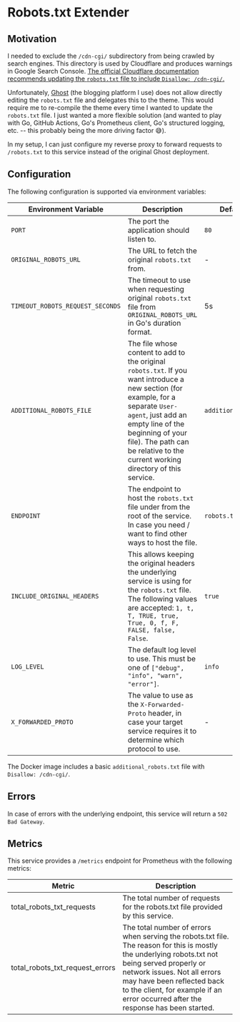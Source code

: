 # Robots.txt Extender

## Motivation

I needed to exclude the `/cdn-cgi/` subdirectory from being crawled by search engines. This directory is used by
Cloudflare and produces warnings in Google Search Console. [The official Cloudflare documentation recommends
updating the `robots.txt` file to include `Disallow: /cdn-cgi/`.](https://developers.cloudflare.com/fundamentals/reference/cdn-cgi-endpoint/)

Unfortunately, [Ghost](https://ghost.org/) (the blogging platform I use) does not allow directly editing
the `robots.txt` file and delegates this to the theme. This would require me to re-compile the theme
every time I wanted to update the `robots.txt` file. I just wanted a more flexible solution (and wanted
to play with Go, GitHub Actions, Go's Prometheus client, Go's structured logging, etc. -- this probably
being the more driving factor 😅).

In my setup, I can just configure my reverse proxy to forward requests to `/robots.txt` to this service instead
of the original Ghost deployment.

## Configuration

The following configuration is supported via environment variables:

| **Environment Variable**         | **Description**                                                                                                                                                                                                                                                              | **Default value**       | **Required** |
|----------------------------------|------------------------------------------------------------------------------------------------------------------------------------------------------------------------------------------------------------------------------------------------------------------------------|-------------------------|--------------|
| `PORT`                           | The port the application should listen to.                                                                                                                                                                                                                                   | `80`                    | No           |
| `ORIGINAL_ROBOTS_URL`            | The URL to fetch the original `robots.txt` from.                                                                                                                                                                                                                             | -                       | Yes          |
| `TIMEOUT_ROBOTS_REQUEST_SECONDS` | The timeout to use when requesting original `robots.txt` file from `ORIGINAL_ROBOTS_URL` in Go's duration format.                                                                                                                                                            | 5s                      | No           |
| `ADDITIONAL_ROBOTS_FILE`         | The file whose content to add to the original `robots.txt`. If you want introduce a new section (for example, for a separate `User-agent`, just add an empty line of the beginning of your file). The path can be relative to the current working directory of this service. | `additional_robots.txt` | No           |
| `ENDPOINT`                       | The endpoint to host the `robots.txt` file under from the root of the service. In case you need / want to find other ways to host the file.                                                                                                                                  | `robots.txt`            | No           |
| `INCLUDE_ORIGINAL_HEADERS`       | This allows keeping the original headers the underlying service is using for the `robots.txt` file. The following values are accepted: `1, t, T, TRUE, true, True, 0, f, F, FALSE, false, False`.                                                                            | `true`                  | No           |
| `LOG_LEVEL`                      | The default log level to use. This must be one of `["debug", "info", "warn", "error"]`.                                                                                                                                                                                      | `info`                  | No           |
| `X_FORWARDED_PROTO`              | The value to use as the `X-Forwarded-Proto` header, in case your target service requires it to determine which protocol to use.                                                                                                                                              | -                       | No           |

The Docker image includes a basic `additional_robots.txt` file with `Disallow: /cdn-cgi/`.

## Errors

In case of errors with the underlying endpoint, this service will return a `502 Bad Gateway`.

## Metrics

This service provides a `/metrics` endpoint for Prometheus with the following metrics:

| **Metric**                      | **Description**                                                                                                                                                                                                                                                                                    |
|---------------------------------|----------------------------------------------------------------------------------------------------------------------------------------------------------------------------------------------------------------------------------------------------------------------------------------------------|
| total_robots_txt_requests       | The total number of requests for the robots.txt file provided by this service.                                                                                                                                                                                                                     |
| total_robots_txt_request_errors | The total number of errors when serving the robots.txt file. The reason for this is mostly the underlying robots.txt not being served properly or network issues. Not all errors may have been reflected back to the client, for example if an error occurred after the response has been started. |
